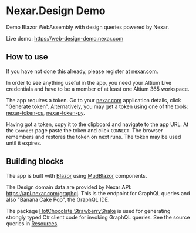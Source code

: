 # Nexar.Design Demo

[nexar.com]: https://nexar.com/
[nexar-token-cs]: https://github.com/NexarDeveloper/nexar-token-cs
[nexar-token-py]: https://github.com/NexarDeveloper/nexar-token-py

Demo Blazor WebAssembly with design queries powered by Nexar.

Live demo: <https://web-design-demo.nexar.com>

## How to use

If you have not done this already, please register at [nexar.com].

In order to see anything useful in the app, you need your Altium Live
credentials and have to be a member of at least one Altium 365 workspace.

The app requires a token. Go to your [nexar.com] application details, click
"Generate token". Alternatively, you may get a token using one of the tools:
[nexar-token-cs], [nexar-token-py].

Having got a token, copy it to the clipboard and navigate to the app URL. At
the `Connect` page paste the token and click `CONNECT`. The browser remembers
and restores the token on next runs. The token may be used until it expires.

## Building blocks

[Blazor]: https://dotnet.microsoft.com/apps/aspnet/web-apps/blazor
[MudBlazor]: https://github.com/Garderoben/MudBlazor

The app is built with [Blazor] using [MudBlazor] components.

The Design domain data are provided by Nexar API: <https://api.nexar.com/graphql>.
This is the endpoint for GraphQL queries and also "Banana Cake Pop", the GraphQL IDE.

The package [HotChocolate StrawberryShake](https://github.com/ChilliCream/hotchocolate)
is used for generating strongly typed C# client code for invoking GraphQL queries.
See the source queries in [Resources](Nexar.Client/Resources).
